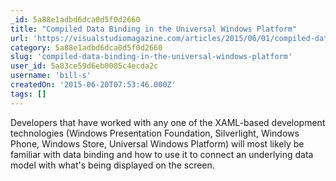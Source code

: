 ```yaml
---
_id: 5a88e1adbd6dca0d5f0d2660
title: "Compiled Data Binding in the Universal Windows Platform"
url: 'https://visualstudiomagazine.com/articles/2015/06/01/compiled-data-binding.aspx'
category: 5a88e1adbd6dca0d5f0d2660
slug: 'compiled-data-binding-in-the-universal-windows-platform'
user_id: 5a83ce59d6eb0005c4ecda2c
username: 'bill-s'
createdOn: '2015-06-20T07:53:46.000Z'
tags: []
---
```


Developers that have worked with any one of the XAML-based development technologies (Windows Presentation Foundation, Silverlight, Windows Phone, Windows Store, Universal Windows Platform) will most likely be familiar with data binding and how to use it to connect an underlying data model with what's being displayed on the screen.<span class="Apple-converted-space"> </span>
